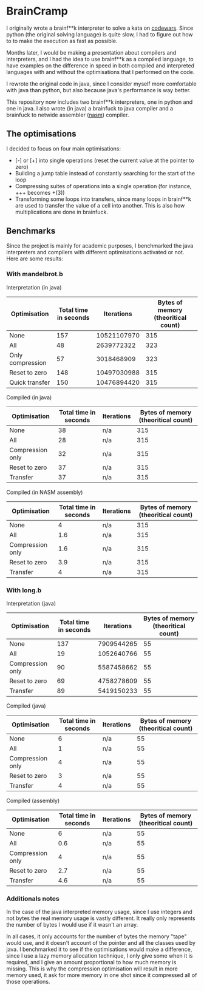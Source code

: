 # BrainCramp

I originally wrote a brainf*\*k interpreter to solve a kata on [codewars](https://www.codewars.com/). 
Since python (the original solving language) is quite slow, I had to figure out how to to make the execution as fast as possible.

Months later, I would be making a presentation about compilers and interpreters, and I had the idea to use brainf*\*k as a compiled language, to have examples on the difference in speed in both compiled and interpreted languages with and without the optimisations that I performed on the code. 

I rewrote the original code in java, since I consider myself more comfortable with java than python, but also because java's performance is way better.

This repository now includes two brainf*\*k interpreters, one in python and one in java. I also wrote (in java) a brainfuck to java compiler and a brainfuck to netwide assembler ([nasm](http://www.nasm.us/)) compiler.

## The optimisations

I decided to focus on four main optimisations:

- [-] or [+] into single operations (reset the current value at the pointer to zero)
- Building a jump table instead of constantly searching for the start of the loop
- Compressing suites of operations into a single operation (for instance, +++ becomes +(3))
- Transforming some loops into transfers, since many loops in brainf*\*k are used to transfer the value of a cell into another. This is also how multiplications are done in brainfuck. 

## Benchmarks

Since the project is mainly for academic purposes, I benchmarked the java interpreters and compilers with different optimisations activated or not. Here are some results:

### With mandelbrot.b

Interpretation (in java)

|Optimisation   | Total time in seconds  | Iterations  | Bytes of memory (theoritical count)   |
|---|---|---|---|
| None  | 157  | 10521107970|  315 |
| All  |  48 |  2639772322|  323 |
| Only compression  | 57   | 3018468909| 323  |
| Reset to zero  |  148  | 10497030988|  315 |
| Quick transfer  | 150  | 10476894420| 315  |

Compiled (in java)

| Optimisation     | Total time in seconds | Iterations | Bytes of memory (theoritical count) |
|------------------|-----------------------|------------|-------------------------------------|
| None             | 38                    | n/a        | 315                                 |
| All              | 28                    | n/a        | 315                                 |
| Compression only | 32                    | n/a        | 315                                 |
| Reset to zero    | 37                    | n/a        | 315                                 |
| Transfer         | 37                    | n/a        | 315                                 |


Compiled (in NASM assembly)

| Optimisation     | Total time in seconds | Iterations | Bytes of memory (theoritical count) |
|------------------|-----------------------|------------|-------------------------------------|
| None             | 4                     | n/a        | 315                                 |
| All              | 1.6                   | n/a        | 315                                 |
| Compression only | 1.6                   | n/a        | 315                                 |
| Reset to zero    | 3.9                   | n/a        | 315                                 |
| Transfer         | 4                     | n/a        | 315                                 |



### With long.b

Interpretation (java)

| Optimisation     | Total time in seconds | Iterations | Bytes of memory (theoritical count) |
|------------------|-----------------------|------------|-------------------------------------|
| None             | 137                   | 7909544265 | 55                                  |
| All              | 19                    | 1052640766 | 55                                  |
| Compression only | 90                    | 5587458662 | 55                                  |
| Reset to zero    | 69                    | 4758278609 | 55                                  |
| Transfer         | 89                    | 5419150233 | 55                                  |

Compiled (java)

| Optimisation     | Total time in seconds | Iterations | Bytes of memory (theoritical count) |
|------------------|-----------------------|------------|-------------------------------------|
| None             | 6                     | n/a        | 55                                  |
| All              | 1                     | n/a        | 55                                  |
| Compression only | 4                     | n/a        | 55                                  |
| Reset to zero    | 3                     | n/a        | 55                                  |
| Transfer         | 4                     | n/a        | 55                                  |

Compiled (assembly)

| Optimisation     | Total time in seconds | Iterations | Bytes of memory (theoritical count) |
|------------------|-----------------------|------------|-------------------------------------|
| None             | 6                     | n/a        | 55                                  |
| All              | 0.6                   | n/a        | 55                                  |
| Compression only | 4                     | n/a        | 55                                  |
| Reset to zero    | 2.7                   | n/a        | 55                                  |
| Transfer         | 4.6                   | n/a        | 55                                  |

### Additionals notes

In the case of the java interpreted memory usage, since I use integers and not bytes the real memory usage is vastly different. It really only represents the number of bytes I would use if it wasn't an array. 

In all cases, it only accounts for the number of bytes the memory "tape" would use, and it doesn't account of the pointer and all the classes used by java. I benchmarked it to see if the optimisations would make a difference, since I use a lazy memory allocation technique, I only give some when it is required, and I give an amount proportional to how much memory is missing. This is why the compression optimisation will result in more memory used, it ask for more memory in one shot since it compressed all of those operations.
